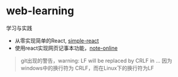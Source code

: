 # web-learning
学习与实践

- 从零实现简单的React, [simple-react](https://github.com/xblcity/web-learning/tree/master/simple-react)
- 使用react实现网页记事本功能，[note-online](https://github.com/xblcity/web-learning/tree/master/note-online)


> git出现的警告，warning: LF will be replaced by CRLF in ... 因为 windows中的换行符为 CRLF，而在Linux下的换行符为LF
